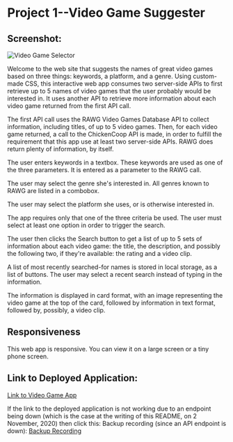 
# Project 1--Video Game Suggester

## Screenshot:

![Video Game Selector](https://github.com/dgibbs8089/Project_1_develop/blob/Develop_Branch/assets/images/Screenshot.PNG)


Welcome to the web site that suggests the names of great video games based on three things: keywords, a platform, and a genre.  Using custom-made CSS, this interactive web app consumes two server-side APIs to first retrieve up to 5 names of video games that the user probably would be interested in.  It uses another API to retrieve more information about each video game returned from the first API call.  

The first API call uses the RAWG Video Games Database API to collect information, including titles, of up to 5 video games.  Then, for each video game returned, a call to the ChickenCoop API is made, in order to fulfill the requirement that this app use at least two server-side APIs.  RAWG does return plenty of information, by itself.  

The user enters keywords in a textbox.  These keywords are used as one of the three parameters.  It is entered as a parameter to the RAWG call.  

The user may select the genre she's interested in.  All genres known to RAWG are listed in a combobox.

The user may select the platform she uses, or is otherwise interested in.  

The app requires only that one of the three criteria be used. The user must select at least one option in order to trigger the search.

The user then clicks the Search button to get a list of up to 5 sets of information about each video game: the title, the description, and possibly the following two, if they're available: the rating and a video clip.  

A list of most recently searched-for names is stored in local storage, as a list of buttons.  The user may select a recent search instead of typing in the information.

The information is displayed in card format, with an image representing the video game at the top of the card, followed by information in text format, followed by, possibly, a video clip.  

## Responsiveness

This web app is responsive. You can view it on a large screen or a tiny phone screen.

## Link to Deployed Application:

[Link to Video Game App](https://mariothompson0010.github.io/Project_1_develop/index.html)

If the link to the deployed application is not working due to an endpoint being down (which is the case at the writing of this README, on 2 November, 2020) then click this:
Backup recording (since an API endpoint is down): 
[Backup Recording](https://drive.google.com/file/d/1sZQh8cVb6db0vpdou2ocEAte4oA-N5sE/view)


